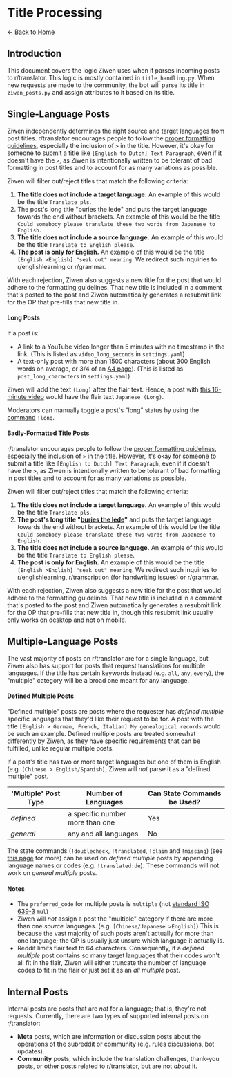 # Title Processing

[← Back to Home](./index.md)

## Introduction

This document covers the logic Ziwen uses when it parses incoming posts to r/translator. This logic is mostly contained in `title_handling.py`. When new requests are made to the community, the bot will parse its title in `ziwen_posts.py` and assign attributes to it based on its title.

## Single-Language Posts

Ziwen independently determines the right source and target languages from post titles. r/translator encourages people to follow the [proper formatting guidelines](https://www.reddit.com/r/translator/wiki/request-guidelines#wiki_how_should_i_submit_requests_for_translations.3F), especially the inclusion of `>` in the title. However, it's okay for someone to submit a title like `[English to Dutch] Text Paragraph`, even if it doesn't have the `>`, as Ziwen is intentionally written to be tolerant of bad formatting in post titles and to account for as many variations as possible.

Ziwen will filter out/reject titles that match the following criteria:

1. **The title does not include a target language.** An example of this would be the title `Translate pls`. 
2. The post's long title "buries the lede" and puts the target language towards the end without brackets. An example of this would be the title `Could somebody please translate these two words from Japanese to English.`
3. **The title does not include a source language.** An example of this would be the title `Translate to English please`. 
4. **The post is only for English.** An example of this would be the title `[English >English] "seak out" meaning`. We redirect such inquiries to r/englishlearning or r/grammar.

With each rejection, Ziwen also suggests a new title for the post that would adhere to the formatting guidelines. That new title is included in a comment that's posted to the post and Ziwen automatically generates a resubmit link for the OP that pre-fills that new title in.

#### Long Posts

If a post is:

* A link to a YouTube video longer than 5 minutes with no timestamp in the link. (This is listed as `video_long_seconds` in `settings.yaml`)
* A text-only post with more than 1500 characters (about 300 English words on average, or 3/4 of an [A4 page](https://www.adobe.com/uk/creativecloud/design/discover/a4-format.html)). (This is listed as `post_long_characters` in `settings.yaml`)

Ziwen will add the text `(Long)` after the flair text. Hence, a post with [this 16-minute video](https://www.youtube.com/watch?v=zwee-4O70FU) would have the flair text `Japanese (Long)`. 

Moderators can manually toggle a post's "long" status by using the [command](./commands.md) `!long`. 

#### Badly-Formatted Title Posts

r/translator encourages people to follow the [proper formatting guidelines](https://www.reddit.com/r/translator/wiki/rules), especially the inclusion of `>` in the title. However, it's okay for someone to submit a title like `[English to Dutch] Text Paragraph`, even if it doesn't have the `>`, as Ziwen is intentionally written to be tolerant of bad formatting in post titles and to account for as many variations as possible.

Ziwen will filter out/reject titles that match the following criteria:

1. **The title does not include a target language.** An example of this would be the title `Translate pls`. 
2. **The post's long title "[buries the lede](https://www.merriam-webster.com/wordplay/bury-the-lede-versus-lead)"** and puts the target language towards the end without brackets. An example of this would be the title `Could somebody please translate these two words from Japanese to English.`
3. **The title does not include a source language.** An example of this would be the title `Translate to English please`. 
4. **The post is only for English.** An example of this would be the title `[English >English] "seak out" meaning`. We redirect such inquiries to r/englishlearning, r/transcription (for handwriting issues) or r/grammar.

With each rejection, Ziwen also suggests a new title for the post that would adhere to the formatting guidelines. That new title is included in a comment that's posted to the post and Ziwen automatically generates a resubmit link for the OP that pre-fills that new title in, though this resubmit link usually only works on desktop and not on mobile.

## Multiple-Language Posts

The vast majority of posts on r/translator are for a single language, but Ziwen also has support for posts that request translations for multiple languages. If the title has certain keywords instead (e.g. `all`, `any`, `every`), the "multiple" category will be a broad one meant for any language.


#### Defined Multiple Posts

"Defined multiple" posts are posts where the requester has *defined multiple* specific languages that they'd like their request to be for. A post with the title `[English > German, French, Italian] My genealogical records` would be such an example. Defined multiple posts are treated somewhat differently by Ziwen, as they have specific requirements that can be fulfilled, unlike regular multiple posts.  

If a post's title has two or more target languages but one of them is English (e.g. `[Chinese > English/Spanish]`, Ziwen will _not_ parse it as a "defined multiple" post.

 | 'Multiple' Post Type | Number of Languages             | Can State Commands be Used? |  
|----------------------|---------------------------------|-----------------------------|
 | *defined*            | a specific number more than one | Yes                  |                         
| *general*            | any and all languages           | No                          |


The state commands (`!doublecheck`, `!translated`, `!claim` and `!missing`) (see [this page](./commands.md) for more) can be used on *defined multiple* posts by appending language names or codes (e.g. `!translated:de`). These commands will not work on *general multiple* posts.

#### Notes

* The `preferred_code` for multiple posts is `multiple` (not [standard ISO 639-3](https://en.wikipedia.org/wiki/ISO_639-3#Special_codes) `mul`)
* Ziwen will *not* assign a post the "multiple" category if there are more than one *source* languages. (e.g. `[Chinese/Japanese >English]`) This is because the vast majority of such posts aren't actually for more than one language; the OP is usually just unsure which language it actually is.
* Reddit limits flair text to 64 characters. Consequently, if a *defined multiple* post contains so many target languages that their codes won't all fit in the flair, Ziwen will either truncate the number of language codes to fit in the flair or just set it as an *all multiple* post.

## Internal Posts

Internal posts are posts that are _not_ for a language; that is, they're not requests. Currently, there are two types of supported internal posts on r/translator:

* **Meta** posts, which are information or discussion posts about the operations of the subreddit or community (e.g. rules discussions, bot updates).
* **Community** posts, which include the translation challenges, thank-you posts, or other posts related to r/translator, but are not *about* it. 